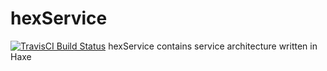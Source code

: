 # hexService

[![TravisCI Build Status](https://travis-ci.org/DoclerLabs/hexService.svg?branch=master)](https://travis-ci.org/DoclerLabs/hexService)
hexService contains service architecture written in Haxe
